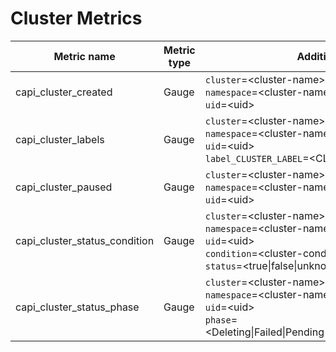 <!-- SPDX-License-Identifier: MIT -->
# Cluster Metrics

| Metric name                   | Metric type | Additional Labels/tags                                                                                                                                                                 |
|-------------------------------|-------------|----------------------------------------------------------------------------------------------------------------------------------------------------------------------------------------|
| capi_cluster_created          | Gauge       | `cluster`=&lt;cluster-name&gt; <br> `namespace`=&lt;cluster-namespace&gt; <br> `uid`=&lt;uid&gt;                                                                                       |
| capi_cluster_labels           | Gauge       | `cluster`=&lt;cluster-name&gt; <br> `namespace`=&lt;cluster-namespace&gt; <br> `uid`=&lt;uid&gt; <br> `label_CLUSTER_LABEL`=&lt;CLUSTER_LABEL&gt;                                      |
| capi_cluster_paused           | Gauge       | `cluster`=&lt;cluster-name&gt; <br> `namespace`=&lt;cluster-namespace&gt; <br> `uid`=&lt;uid&gt;                                                                                       |
| capi_cluster_status_condition | Gauge       | `cluster`=&lt;cluster-name&gt; <br> `namespace`=&lt;cluster-namespace&gt; <br> `uid`=&lt;uid&gt; <br> `condition`=&lt;cluster-condition&gt; <br> `status`=&lt;true\|false\|unknown&gt; |
| capi_cluster_status_phase     | Gauge       | `cluster`=&lt;cluster-name&gt; <br> `namespace`=&lt;cluster-namespace&gt; <br> `uid`=&lt;uid&gt; <br> `phase`=&lt;Deleting\|Failed\|Pending\|Provisioned\|Provisioning\|Unknown&gt;    |
